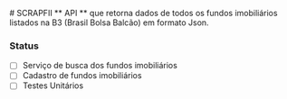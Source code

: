 #﻿	SCRAPFII
** API ** que retorna dados de todos os fundos imobiliários listados na B3 (Brasil Bolsa Balcão) em formato Json.

### Status

- [ ] Serviço de busca dos fundos imobiliários
- [ ] Cadastro de fundos imobiliários
- [ ] Testes Unitários
